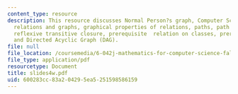 ```yaml
---
content_type: resource
description: This resource discusses Normal Person?s graph, Computer Scientist?s graph,
  relations and graphs, graphical properties of relations, paths, path relations,
  reflexive transitive closure, prerequisite  relation on classes, prerequisite graph,
  and Directed Acyclic Graph (DAG).
file: null
file_location: /coursemedia/6-042j-mathematics-for-computer-science-fall-2005/600283cc83a204295ea5251598586159_slides4w.pdf
file_type: application/pdf
resourcetype: Document
title: slides4w.pdf
uid: 600283cc-83a2-0429-5ea5-251598586159
---
```

